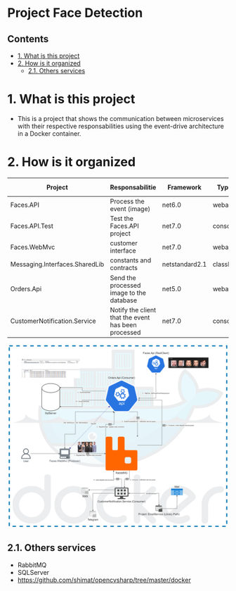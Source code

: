 # Project Face Detection <!-- omit in toc -->

## Contents <!-- omit in toc -->

- [1. What is this project](#1-what-is-this-project)
- [2. How is it organized](#2-how-is-it-organized)
  - [2.1. Others services](#21-others-services)

# 1. What is this project

- This is a project that shows the communication between microservices with their respective responsabilities using the event-drive architecture in a Docker container.

# 2. How is it organized

| Project                        | Responsabilitie                                     | Framework      | Type     | Port (http) |
| ------------------------------ | --------------------------------------------------- | -------------- | -------- | ----------- |
| Faces.API                      | Process the event (image)                           | net6.0         | webapi   | 6000        |
| Faces.API.Test                 | Test the Faces.API project                          | net7.0         | console  | XXXX        |
| Faces.WebMvc                   | customer interface                                  | net7.0         | webapp   | 4000        |
| Messaging.Interfaces.SharedLib | constants and contracts                             | netstandard2.1 | classlib | XXXX        |
| Orders.Api                     | Send the processed image to the database            | net5.0         | webapi   | 5000        |
| CustomerNotification.Service   | Notify the client that the event has been processed | net7.0         | console  | XXXX        |

![Diagram](FaceDetectionDiagram.png)

## 2.1. Others services

- RabbitMQ
- SQLServer
- https://github.com/shimat/opencvsharp/tree/master/docker
